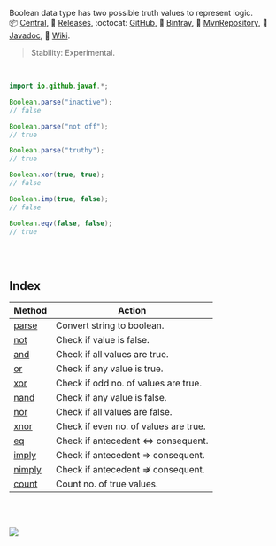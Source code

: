 Boolean data type has two possible truth values to represent logic.<br>
:package: [Central](https://search.maven.org/artifact/io.github.javaf/extra-boolean),
:scroll: [Releases](https://repo1.maven.org/maven2/io/github/javaf/extra-boolean/),
:octocat: [GitHub](https://github.com/javaf/hello-world/packages/579834),
:frog: [Bintray](https://bintray.com/beta/#/bintray/jcenter/io.github.javaf:extra-boolean),
:peacock: [MvnRepository](https://mvnrepository.com/artifact/io.github.javaf/extra-boolean),
:newspaper: [Javadoc](https://javaf.github.io/extra-boolean/),
:blue_book: [Wiki](https://github.com/javaf/extra-boolean/wiki).

> Stability: Experimental.

<br>

```java
import io.github.javaf.*;

Boolean.parse("inactive");
// false

Boolean.parse("not off");
// true

Boolean.parse("truthy");
// true

Boolean.xor(true, true);
// false

Boolean.imp(true, false);
// false

Boolean.eqv(false, false);
// true
```

<br>
<br>


## Index

| Method   | Action                                |
| -------- | ------------------------------------- |
| [parse]  | Convert string to boolean.            |
| [not]    | Check if value is false.              |
| [and]    | Check if all values are true.         |
| [or]     | Check if any value is true.           |
| [xor]    | Check if odd no. of values are true.  |
| [nand]   | Check if any value is false.          |
| [nor]    | Check if all values are false.        |
| [xnor]   | Check if even no. of values are true. |
| [eq]     | Check if antecedent ⇔ consequent.     |
| [imply]  | Check if antecedent ⇒ consequent.     |
| [nimply] | Check if antecedent ⇏ consequent.     |
| [count]  | Count no. of true values.             |

[parse]: https://github.com/javaf/extra-boolean/wiki/parse
[not]: https://github.com/javaf/extra-boolean/wiki/not
[and]: https://github.com/javaf/extra-boolean/wiki/and
[or]: https://github.com/javaf/extra-boolean/wiki/or
[xor]: https://github.com/javaf/extra-boolean/wiki/xor
[nand]: https://github.com/javaf/extra-boolean/wiki/nand
[nor]: https://github.com/javaf/extra-boolean/wiki/nor
[xnor]: https://github.com/javaf/extra-boolean/wiki/xnor
[eq]: https://github.com/javaf/extra-boolean/wiki/eq
[imply]: https://github.com/javaf/extra-boolean/wiki/imply
[nimply]: https://github.com/javaf/extra-boolean/wiki/nimply
[count]: https://github.com/javaf/extra-boolean/wiki/count

<br>
<br>

[![](https://img.youtube.com/vi/6mMK6iSZsAs/maxresdefault.jpg)](https://www.youtube.com/watch?v=6mMK6iSZsAs)
